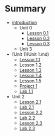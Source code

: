 # Summary

* [introduction](README.md)
   * Unit 0
       * [Lesson 0.1](lesson_01.md)
       * [Lesson 0.2](lesson_02.md)
       * [Lesson 0.3](lesson_01.md)
   * Unit 3
* [Unit 1](Unit 1.md)
   * [Lesson 1.1](lesson_11.md)
   * [Lesson 1.2](lesson_12.md)
   * [Lesson 1.3](lesson_13.md)
   * [Lesson 1.4](lesson_14.md)
   * [Lesson 1.5](lesson_15.md)
   * [Project 1](project_1.md)
   * [Lab 1.1](lab_11.md)
* Unit 2
   * [Lesson 2.1](lesson_21.md)
   * [Lab 2.1](lab_21.md)
   * [Lesson 2.2](lesson_22.md)
   * [Lab 2.2](lab_22.md)
   * [Lesson 2.3](lesson_23.md)
   * [Lab 2.3](lab_23.md)

